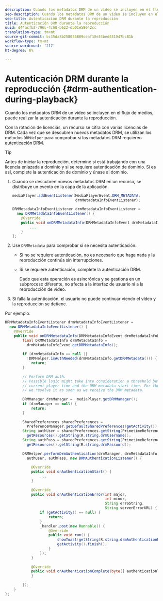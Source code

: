 ```yaml
---
description: Cuando los metadatos DRM de un vídeo se incluyen en el flujo de medios, puede realizar la autenticación durante la reproducción.
seo-description: Cuando los metadatos DRM de un vídeo se incluyen en el flujo de medios, puede realizar la autenticación durante la reproducción.
seo-title: Autenticación DRM durante la reproducción
title: Autenticación DRM durante la reproducción
uuid: d44acfb2-796b-4c60-b622-db01e58042cc
translation-type: tm+mt
source-git-commit: bc35da8b258056809ceaf18e33bed631047bc81b
workflow-type: tm+mt
source-wordcount: '217'
ht-degree: 0%

---
```



# Autenticación DRM durante la reproducción {#drm-authentication-during-playback}

Cuando los metadatos DRM de un vídeo se incluyen en el flujo de medios, puede realizar la autenticación durante la reproducción.

Con la rotación de licencias, un recurso se cifra con varias licencias de DRM. Cada vez que se descubren nuevos metadatos DRM, se utilizan los métodos `DRMHelper` para comprobar si los metadatos DRM requieren autenticación DRM.

>[!TIP]
>
>Antes de iniciar la reproducción, determine si está trabajando con una licencia enlazada a dominio y si se requiere autenticación de dominio. Si es así, complete la autenticación de dominio y únase al dominio.

1. Cuando se descubren nuevos metadatos DRM en un recurso, se distribuye un evento en la capa de la aplicación.

   ```java
   mediaPlayer.addEventListener(MediaPlayerEvent.DRM_METADATA,  
                                drmMetadataInfoEventListener); 
   
   DRMMetadataInfoEventListener drmMetadataInfoEventListener =  
     new DRMMetadataInfoEventListener() { 
       @Override 
       public void onDRMMetadataInfo(DRMMetadataInfoEvent drmMetadataInfoEvent) { 
           ... 
       } 
   };
   ```

1. Use `DRMMetadata` para comprobar si se necesita autenticación.

   * Si no se requiere autenticación, no es necesario que haga nada y la reproducción continúa sin interrupciones.
   * Si se requiere autenticación, complete la autenticación DRM.

      Dado que esta operación es asincrónica y se gestiona en un subproceso diferente, no afecta a la interfaz de usuario ni a la reproducción de vídeo.

1. Si falla la autenticación, el usuario no puede continuar viendo el vídeo y la reproducción se detiene.

<!--<a id="example_939B95F831A245869F9248E2767F260C"></a>-->

Por ejemplo:

```java
DRMMetadataInfoEventListener drmMetadataInfoEventListener =  
  new DRMMetadataInfoEventListener() { 
    @Override 
    public void onDRMMetadataInfo(DRMMetadataInfoEvent drmMetadataInfoEvent) { 
        final DRMMetadataInfo drmMetadataInfo =  
          drmMetadataInfoEvent.getDRMMetadataInfo(); 
 
        if (drmMetadataInfo == null ||  
          !DRMHelper.isAuthNeeded(drmMetadataInfo.getDRMMetadata())) { 
            return; 
        } 
 
        // Perform DRM auth. 
        // Possible logic might take into consideration a threshold between the  
        // current player time and the DRM metadata start time. For the time being,  
        // we resolve it as soon as we receive the DRM metadata. 
 
        DRMManager drmManager = _mediaPlayer.getDRMManager(); 
        if (drmManager == null) { 
            return; 
        } 
 
        SharedPreferences sharedPreferences =  
          PreferenceManager.getDefaultSharedPreferences(getActivity()); 
        String authUser = sharedPreferences.getString(PrimetimeReference.SETTINGS_DRM_USERNAME,  
          getResources().getString(R.string.drmUsername)); 
        String authPass = sharedPreferences.getString(PrimetimeReference.SETTINGS_DRM_PASSWORD,  
          getResources().getString(R.string.drmPassword)); 
 
        DRMHelper.performDrmAuthentication(drmManager, drmMetadataInfo.getDRMMetadata(),  
          authUser, authPass, new DRMAuthenticationListener() { 
 
            @Override 
            public void onAuthenticationStart() { 
                ... 
            } 
 
            @Override 
            public void onAuthenticationError(int major,  
                                              int minor,  
                                              String erroString,  
                                              String serverErrorURL) { 
                if (getActivity() == null) { 
                    return; 
                } 
                _handler.post(new Runnable() { 
                    @Override 
                    public void run() { 
                        showToast(getString(R.string.drmAuthenticationError)); 
                        getActivity().finish(); 
                    } 
                }); 
            } 
 
            @Override 
            public void onAuthenticationComplete(byte[] authenticationToken) { 
            } 
 
        }); 
    } 
}; 
```
